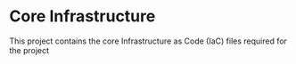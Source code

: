# Core Infrastructure

This project contains the core Infrastructure as Code (IaC) files required for the project
